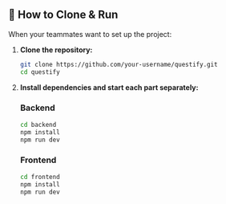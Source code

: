## 🔄 How to Clone & Run

When your teammates want to set up the project:

1. **Clone the repository:**
   ```bash
   git clone https://github.com/your-username/questify.git
   cd questify
   ```

2. **Install dependencies and start each part separately:**

   ### Backend
   ```bash
   cd backend
   npm install
   npm run dev
   ```

   ### Frontend
   ```bash
   cd frontend
   npm install
   npm run dev
   ```